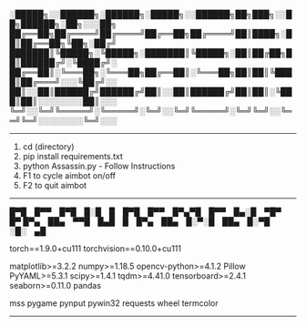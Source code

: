 
░█████╗░░██████╗░██████╗░█████╗░░██████╗██╗███╗░░██╗██████╗░██╗░░░██╗
██╔══██╗██╔════╝██╔════╝██╔══██╗██╔════╝██║████╗░██║██╔══██╗╚██╗░██╔╝
███████║╚█████╗░╚█████╗░███████║╚█████╗░██║██╔██╗██║██████╔╝░╚████╔╝░
██╔══██║░╚═══██╗░╚═══██╗██╔══██║░╚═══██╗██║██║╚████║██╔═══╝░░░╚██╔╝░░
██║░░██║██████╔╝██████╔╝██║░░██║██████╔╝██║██║░╚███║██║░░░░░░░░██║░░░
╚═╝░░╚═╝╚═════╝░╚═════╝░╚═╝░░╚═╝╚═════╝░╚═╝╚═╝░░╚══╝╚═╝░░░░░░░░╚═╝░░░

_____________________________________________________________________

1. cd (directory)
2. pip install requirements.txt
3. python Assassin.py - Follow Instructions
4. F1 to cycle aimbot on/off
5. F2 to quit aimbot

_____________________________________________________________________


█▀█ █▀▀ █▀█ █░█ █ █▀█ █▀▀ █▀▄▀█ █▀▀ █▄░█ ▀█▀ █▀
█▀▄ ██▄ ▀▀█ █▄█ █ █▀▄ ██▄ █░▀░█ ██▄ █░▀█ ░█░ ▄█

torch==1.9.0+cu111
torchvision==0.10.0+cu111

matplotlib>=3.2.2
numpy>=1.18.5
opencv-python>=4.1.2
Pillow
PyYAML>=5.3.1
scipy>=1.4.1
tqdm>=4.41.0
tensorboard>=2.4.1
seaborn>=0.11.0
pandas

mss
pygame
pynput
pywin32
requests
wheel
termcolor

_____________________________________________________________________